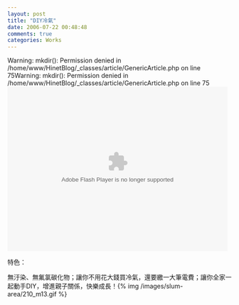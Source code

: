 ```yaml
---
layout: post
title: "DIY冷氣"
date: 2006-07-22 00:48:48
comments: true
categories: Works
---
```

Warning: mkdir(): Permission denied in /home/www/HinetBlog/_classes/article/GenericArticle.php on line 75Warning: mkdir(): Permission denied in /home/www/HinetBlog/_classes/article/GenericArticle.php on line 75<OBJECT classid='clsid:D27CDB6E-AE6D-11cf-96B8-444553540000'				 codebase='http://download.macromedia.com/pub/shockwave/cabs/flash/swflash.cab#version=7,0,19,0'				 ID='main' WIDTH='495' HEIGHT='371' ALIGN=''>				 <PARAM NAME=menu VALUE=false>				 <PARAM NAME=movie VALUE='/_service/paint/swf/show.swf?xml_url=/flash_config.xml&server_url=/_users&service_url=/_service/paint/&act=show'> <PARAM NAME=quality VALUE=high> <PARAM NAME=bgcolor VALUE=#FFFFFF> 				 <embed name='main' src='/_service/paint/swf/show.swf?xml_url=/flash_config.xml&server_url=/_users&service_url=/_service/paint/&act=show' quality='high' bgcolor='#ffffff' width='495' height='371' align='middle' allowScriptAccess='sameDomain' type='application/x-shockwave-flash' pluginspage='http://www.macromedia.com/go/getflashplayer' />									</OBJECT><p>特色：</p><p>無汙染、無氟氯碳化物；讓你不用花大錢買冷氣，還要繳一大筆電費；讓你全家一起動手DIY，增進親子關係，快樂成長！{% img /images/slum-area/210_m13.gif %}</p>
